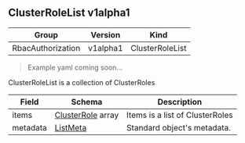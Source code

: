 ## ClusterRoleList v1alpha1

Group        | Version     | Kind
------------ | ---------- | -----------
RbacAuthorization | v1alpha1 | ClusterRoleList

> Example yaml coming soon...



ClusterRoleList is a collection of ClusterRoles



Field        | Schema     | Description
------------ | ---------- | -----------
items | [ClusterRole](#clusterrole-v1alpha1) array | Items is a list of ClusterRoles
metadata | [ListMeta](#listmeta-unversioned) | Standard object's metadata.


